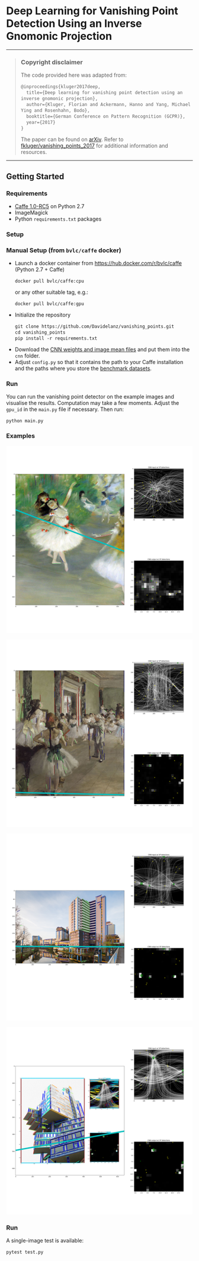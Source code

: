 # Deep Learning for Vanishing Point Detection Using an Inverse Gnomonic Projection

---

> ### Copyright disclaimer
> 
> The code provided here was adapted from:
> ```
> @inproceedings{kluger2017deep,
>   title={Deep learning for vanishing point detection using an inverse gnomonic projection},
>   author={Kluger, Florian and Ackermann, Hanno and Yang, Michael Ying and Rosenhahn, Bodo},
>   booktitle={German Conference on Pattern Recognition (GCPR)},
>   year={2017}
> }
> ```
> The paper can be found on [arXiv](https://arxiv.org/abs/1707.02427).
> Refer to [fkluger/vanishing_points_2017](https://github.com/fkluger/vanishing_points_2017) for additional information and resources.

---

## Getting Started

### Requirements
* [Caffe 1.0-RC5](https://github.com/BVLC/caffe/tree/rc5) on Python 2.7
* ImageMagick
* Python ``requirements.txt`` packages

### Setup

### Manual Setup (from `bvlc/caffe` docker)
* Launch a docker container from https://hub.docker.com/r/bvlc/caffe (Python 2.7 + Caffe)
    ```
    docker pull bvlc/caffe:cpu
    ```
    or any other suitable tag, e.g.:
    ```
    docker pull bvlc/caffe:gpu
    ```
* Initialize the repository
    ```
    git clone https://github.com/Davidelanz/vanishing_points.git
    cd vanishing_points
    pip install -r requirements.txt
    ```
* Download the [CNN weights and image mean files](https://drive.google.com/open?id=1VBBszbCWuVEQ0a7DKVqZNngRsk1Zorei) and 
put them into the ``cnn`` folder.
* Adjust ``config.py`` so that it contains the path to your Caffe installation and the paths where you store 
the [benchmark datasets](#datasets).


### Run

You can run the vanishing point detector on the example images and visualise the results. 
Computation may take a few moments. Adjust the ``gpu_id`` in the ``main.py`` file if necessary. Then run:
``` 
python main.py
```

### Examples

![example](assets/plots/degas-dancer_plot.png)

![example](assets/plots/degas-ballet-class_plot.png)

![example](assets/plots/ihme_zentrum_plot.png)

![example](assets/plots/nord_lb_plot.png)


### Run

A single-image test is available:
``` 
pytest test.py
```
